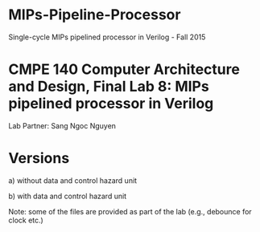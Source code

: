 # MIPs-Pipeline-Processor
Single-cycle MIPs pipelined processor in Verilog - Fall 2015

# CMPE 140 Computer Architecture and Design, Final Lab 8: MIPs pipelined processor in Verilog

Lab Partner: Sang Ngoc Nguyen

# Versions

a) without data and control hazard unit

b) with data and control hazard unit

Note: some of the files are provided as part of the lab (e.g., debounce for clock etc.)
